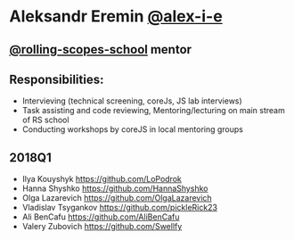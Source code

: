 # Aleksandr Eremin [@alex-i-e](https://github.com/alex-i-e)

## [@rolling-scopes-school](https://github.com/rolling-scopes-school) mentor

## Responsibilities:
- Intervieving (technical screening, coreJs, JS lab interviews)
- Task assisting and code reviewing, Mentoring/lecturing on main stream of RS school
- Conducting workshops by coreJS in local mentoring groups

## 2018Q1
- Ilya Kouyshyk  https://github.com/LoPodrok
- Hanna Shyshko https://github.com/HannaShyshko
- Olga Lazarevich https://github.com/OlgaLazarevich
- Vladislav Tsygankov https://github.com/pickleRick23
- Ali BenCafu https://github.com/AliBenCafu
- Valery Zubovich https://github.com/Swellfy